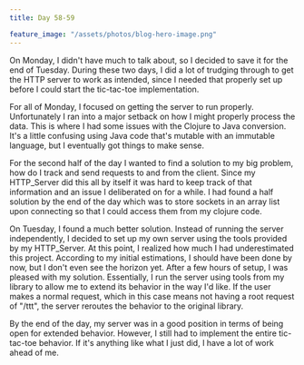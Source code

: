 ```yaml
---
title: Day 58-59

feature_image: "/assets/photos/blog-hero-image.png"
---
```


On Monday, I didn't have much to talk about, so I decided to save it for the end of Tuesday.
During these two days, I did a lot of trudging through to get the HTTP server to work as intended,
since I needed that properly set up before I could start the tic-tac-toe implementation.

For all of Monday, I focused on getting the server to run properly. Unfortunately I ran into
a major setback on how I might properly process the data. This is where I had some issues with
the Clojure to Java conversion. It's a little confusing using Java code that's mutable with an
immutable language, but I eventually got things to make sense.

For the second half of the day I
wanted to find a solution to my big problem, how do I track and send requests to and from the client.
Since my HTTP_Server did this all by itself it was hard to keep track of that information and an issue
I deliberated on for a while. I had found a half solution by the end of the day which was to store sockets
in an array list upon connecting so that I could access them from my clojure code.

On Tuesday, I found a much better solution. Instead of running the server independently,
I decided to set up my own server using the tools provided by my HTTP_Server. At this point,
I realized how much I had underestimated this project. According to my initial estimations,
I should have been done by now, but I don't even see the horizon yet. After a few hours of setup,
I was pleased with my solution. Essentially, I run the server using tools from my library to allow
me to extend its behavior in the way I'd like. If the user makes a normal request, which in this
case means not having a root request of "/ttt", the server reroutes the behavior to the original library.

By the end of the day, my server was in a good position in terms of being open for extended behavior.
However, I still had to implement the entire tic-tac-toe behavior. If it's anything like what I just
did, I have a lot of work ahead of me.
  

  
